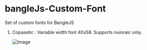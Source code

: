 # bangleJs-Custom-Font
Set of custom fonts for BangleJS 


1) Copasetic : Variable width font 40x58. Supports numraic only.


    ![Image](https://github.com/abhigkar/bangleJs-Custom-Fonts/blob/master/Copasetic/Copasetic40x58Demo.PNG?raw=true)
